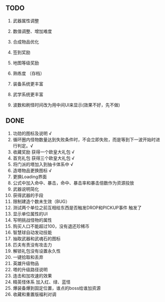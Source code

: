 ## TODO
1. 武器属性调整
2. 数值调整、增加难度
3. 合成物品优化
 
4. 签到奖励
5. 地图等级奖励
6. 熟练度 （存档）
7. 装备系统更丰富
8. 武学系统更丰富
9. 波数和刷怪时间改为用中间UI来显示(效果不好，先不做)

## DONE
1. 功勋的图标及说明 √
2. 循环圈内怪物数量达到失败条件时，不会立即失败，而是等到下一波开始时进行判定。√
3. 收藏奖励  获得一个欧皇大礼包 √
4. 首充礼包 获得三个欧皇大礼包 √
5. 将门派的塔加入到抽卡体系中 √
6. 造塔物品更换图标 √
7. 更换Loading界面
8. 公式中加入命中、暴击，命中、暴击率和暴击倍数作为资源投放 
9. 武器说明简化
10. 获得武器的手段
11. 限制建造个数未生效（BUG）
12. 测试两个单位之前互相给东西是否触发DROP和PICKUP事件 触发了
13. 显示单位属性的UI
14. 写明挑战怪物的属性
15. 购买人口不能超过100，没有退还珍稀币
16. 智慧球自动发动技能
17. 抽取武器和武魂石的图标
18. 匹夫有责没有攻击力
19. 解锁礼包没有设置永久性
20. 一键拾取和丢弃
21. 英雄升级物品
22. 塔的升级路径说明
23. 连击和加攻速的效果
24. 精英怪体系 加入红、绿、蓝怪
25. 爆装备爆到固定位置，谁点的boss给谁加资源
26. 收藏和重置版福利对调